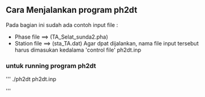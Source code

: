 ## Cara Menjalankan program ph2dt
Pada bagian ini sudah ada contoh input file :
- Phase file ==> (TA_Selat_sunda2.pha)
- Station file ==> (sta_TA.dat)
 Agar dpat dijalankan, nama file input tersebut harus dimasukan kedalama 'control file' ph2dt.inp
 
 ### untuk running program ph2dt
 ''' 
 ./ph2dt ph2dt.inp
 
 '''
 
